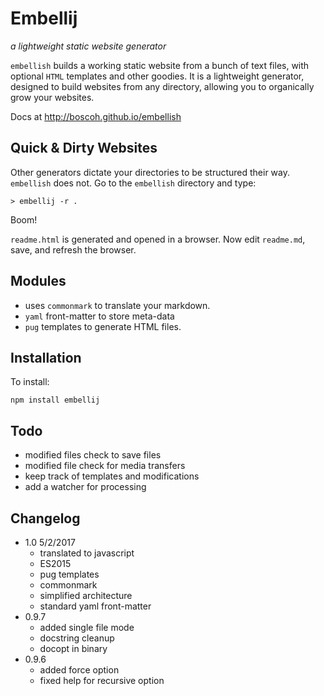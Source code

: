 
# Embellij

_a lightweight static website generator_

`embellish` builds a working static website from a bunch of text files, with optional `HTML` templates and other goodies. It is a lightweight generator, designed to build websites from any directory, allowing you to organically grow your websites.

Docs at <http://boscoh.github.io/embellish>


## Quick & Dirty Websites

Other generators dictate your directories to be structured their way. `embellish` does not. Go to the `embellish` directory and type:

    > embellij -r .

Boom! 

`readme.html` is generated and opened in a browser. Now edit `readme.md`, save, and refresh the browser.


## Modules

- uses `commonmark` to translate your markdown.
- `yaml` front-matter to store meta-data
- `pug` templates to generate HTML files.

## Installation

To install:

    npm install embellij

## Todo
- modified files check to save files
- modified file check for media transfers
- keep track of templates and modifications
- add a watcher for processing

## Changelog

- 1.0 5/2/2017
    - translated to javascript 
    - ES2015
    - pug templates
    - commonmark
    - simplified architecture 
    - standard yaml front-matter
- 0.9.7
    - added single file mode 
    - docstring cleanup
    - docopt in binary
- 0.9.6
    - added force option
    - fixed help for recursive option
